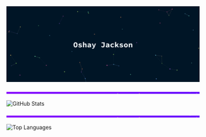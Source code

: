 <link href="https://cdn.jsdelivr.net/npm/bootstrap@5.3.3/dist/css/bootstrap.min.css" rel="stylesheet" integrity="sha384-QWTKZyjpPEjISv5WaRU9OFeRpok6YctnYmDr5pNlyT2bRjXh0JMhjY6hW+ALEwIH" crossorigin="anonymous">
<script src="https://cdn.jsdelivr.net/npm/bootstrap@5.3.3/dist/js/bootstrap.bundle.min.js" integrity="sha384-YvpcrYf0tY3lHB60NNkmXc5s9fDVZLESaAA55NDzOxhy9GkcIdslK1eN7N6jIeHz" crossorigin="anonymous"></script>


<div class="card">
  <img src="./profile.gif" class="card-img-top" alt="profile-oshay">
  <div class="card-body">
<div>
    <p class="card-text"><img src="./border.gif" width="100%" height="5"></p>
  <img src="https://github-readme-stats.vercel.app/api?username=oshayjackson&hide=issues,contribs&theme=tokyonight&hide_border=true&show_icons=true&rank_icon=github&card_width=" alt="GitHub Stats" width="50%" height="">
    <p class="card-text"><img src="./border.gif" width="100%" height="5"></p>
  <img src="https://github-readme-stats.vercel.app/api/top-langs/?username=oshayjackson&layout=compact&theme=tokyonight&hide_border=true" alt="Top Languages" width="50%" height="">













